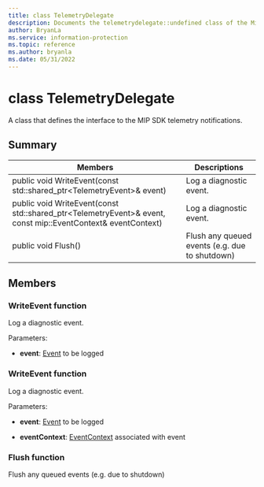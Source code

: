 ```yaml
---
title: class TelemetryDelegate 
description: Documents the telemetrydelegate::undefined class of the Microsoft Information Protection (MIP) SDK.
author: BryanLa
ms.service: information-protection
ms.topic: reference
ms.author: bryanla
ms.date: 05/31/2022
---
```


# class TelemetryDelegate 
A class that defines the interface to the MIP SDK telemetry notifications.
  
## Summary
 Members                        | Descriptions                                
--------------------------------|---------------------------------------------
public void WriteEvent(const std::shared_ptr\<TelemetryEvent\>& event)  |  Log a diagnostic event.
public void WriteEvent(const std::shared_ptr\<TelemetryEvent\>& event, const mip::EventContext& eventContext)  |  Log a diagnostic event.
public void Flush()  |  Flush any queued events (e.g. due to shutdown)
  
## Members
  
### WriteEvent function
Log a diagnostic event.

Parameters:  
* **event**: [Event](undefined) to be logged


  
### WriteEvent function
Log a diagnostic event.

Parameters:  
* **event**: [Event](undefined) to be logged 


* **eventContext**: [EventContext](#classEventContext) associated with event


  
### Flush function
Flush any queued events (e.g. due to shutdown)
